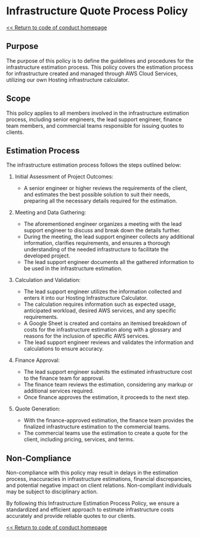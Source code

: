 # Infrastructure Quote Process Policy

[<< Return to code of conduct homepage](https://github.com/383Project/engineering-code-of-conduct)

## Purpose

The purpose of this policy is to define the guidelines and procedures for the infrastructure estimation process. This policy covers the estimation process for infrastructure created and managed through AWS Cloud Services, utilizing our own Hosting infrastructure calculator.

## Scope

This policy applies to all members involved in the infrastructure estimation process, including senior engineers, the lead support engineer, finance team members, and commercial teams responsible for issuing quotes to clients.

## Estimation Process

The infrastructure estimation process follows the steps outlined below:

1. Initial Assessment of Project Outcomes:
   - A senior engineer or higher reviews the requirements of the client, and estimates the best possible solution to suit their needs, preparing all the necessary details required for the estimation.

2. Meeting and Data Gathering:
   - The aforementioned engineer organizes a meeting with the lead support engineer to discuss and break down the details further.
   - During the meeting, the lead support engineer collects any additional information, clarifies requirements, and ensures a thorough understanding of the needed infrastructure to facilitate the developed project.
   - The lead support engineer documents all the gathered information to be used in the infrastructure estimation.

3. Calculation and Validation:
   - The lead support engineer utilizes the information collected and enters it into our Hosting Infrastructure Calculator.
   - The calculation requires information such as expected usage, anticipated workload, desired AWS services, and any specific requirements.
   - A Google Sheet is created and contains an itemised breakdown of costs for the infrastructure estimation along with a glossary and reasons for the inclusion of specific AWS services.
   - The lead support engineer reviews and validates the information and calculations to ensure accuracy.

4. Finance Approval:
   - The lead support engineer submits the estimated infrastructure cost to the finance team for approval.
   - The finance team reviews the estimation, considering any markup or additional services required.
   - Once finance approves the estimation, it proceeds to the next step.

5. Quote Generation:
   - With the finance-approved estimation, the finance team provides the finalized infrastructure estimation to the commercial teams.
   - The commercial teams use the estimation to create a quote for the client, including pricing, services, and terms.

## Non-Compliance

Non-compliance with this policy may result in delays in the estimation process, inaccuracies in infrastructure estimations, financial discrepancies, and potential negative impact on client relations. Non-compliant individuals may be subject to disciplinary action.

By following this Infrastructure Estimation Process Policy, we ensure a standardized and efficient approach to estimate infrastructure costs accurately and provide reliable quotes to our clients.

[<< Return to code of conduct homepage](https://github.com/383Project/engineering-code-of-conduct)
